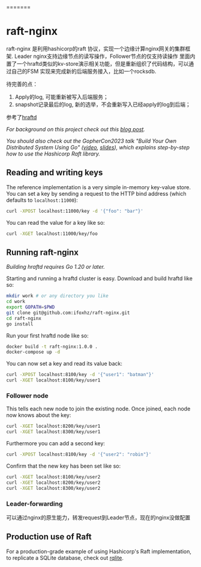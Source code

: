 
=======
# raft-nginx
raft-nginx 是利用hashicorp的raft 协议，实现一个边缘计算nginx网关的集群框架.
Leader nginx支持边缘节点的读写操作，Follower节点的仅支持读操作
里面内置了一个hraftd类似的kv-store演示相关功能，但是重新组织了代码结构，可以通过自己的FSM 实现来完成新的后端服务接入，比如一个rocksdb.

待完善的点：

1.  Apply的log, 可能重新被写入后端服务；
2.  snapshot记录最后的log, 新的选举，不会重新写入已经apply的log到后端；


参考了[hraftd](https://github.com/otoolep/hraftd)

_For background on this project check out this [blog post](http://www.philipotoole.com/building-a-distributed-key-value-store-using-raft/)._

_You should also check out the GopherCon2023 talk "Build Your Own Distributed System Using Go" ([video](https://www.youtube.com/watch?v=8XbxQ1Epi5w), [slides](https://www.philipotoole.com/gophercon2023)), which explains step-by-step how to use the Hashicorp Raft library._



## Reading and writing keys
The reference implementation is a very simple in-memory key-value store. You can set a key by sending a request to the HTTP bind address (which defaults to `localhost:11000`):
```bash
curl -XPOST localhost:11000/key -d '{"foo": "bar"}'
```

You can read the value for a key like so:
```bash
curl -XGET localhost:11000/key/foo
```

## Running raft-nginx
*Building hraftd requires Go 1.20 or later.*

Starting and running a hraftd cluster is easy. Download and build hraftd like so:
```bash
mkdir work # or any directory you like
cd work
export GOPATH=$PWD
git clone git@github.com:ifoxhz/raft-nginx.git
cd raft-nginx
go install
```

Run your first hraftd node like so:
```bash
docker build -t raft-nginx:1.0.0 .
docker-compose up -d
```

You can now set a key and read its value back:
```bash
curl -XPOST localhost:8100/key -d '{"user1": "batman"}'
curl -XGET localhost:8100/key/user1
```

### Follower node
This tells each new node to join the existing node. Once joined, each node now knows about the key:
```bash
curl -XGET localhost:8200/key/user1
curl -XGET localhost:8300/key/user1
```

Furthermore you can add a second key:
```bash
curl -XPOST localhost:8100/key -d '{"user2": "robin"}'
```

Confirm that the new key has been set like so:
```bash
curl -XGET localhost:8100/key/user2
curl -XGET localhost:8200/key/user2
curl -XGET localhost:8300/key/user2
```

### Leader-forwarding
可以通过nginx的原生能力，转发request到Leader节点，现在的nginx没做配置

## Production use of Raft
For a production-grade example of using Hashicorp's Raft implementation, to replicate a SQLite database, check out [rqlite](https://github.com/rqlite/rqlite).


